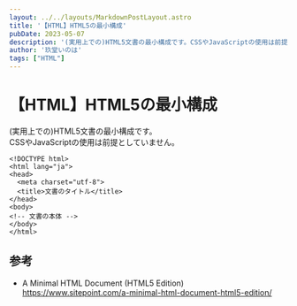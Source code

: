 ```yaml
---
layout: ../../layouts/MarkdownPostLayout.astro
title: '【HTML】HTML5の最小構成'
pubDate: 2023-05-07
description: '(実用上での)HTML5文書の最小構成です。CSSやJavaScriptの使用は前提としていません。'
author: '玖堂いのは'
tags: ["HTML"]
---
```


# 【HTML】HTML5の最小構成
(実用上での)HTML5文書の最小構成です。  
CSSやJavaScriptの使用は前提としていません。

```
<!DOCTYPE html>
<html lang="ja">
<head>
  <meta charset="utf-8">
  <title>文書のタイトル</title>
</head>
<body>
<!-- 文書の本体 -->
</body>
</html>
```

## 参考
- A Minimal HTML Document (HTML5 Edition)  
  https://www.sitepoint.com/a-minimal-html-document-html5-edition/

